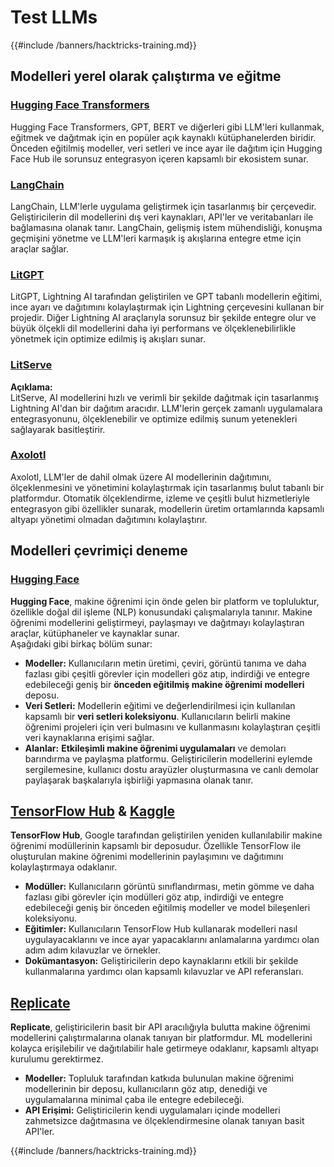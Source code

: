 # Test LLMs

{{#include /banners/hacktricks-training.md}}

## Modelleri yerel olarak çalıştırma ve eğitme

### [**Hugging Face Transformers**](https://github.com/huggingface/transformers)

Hugging Face Transformers, GPT, BERT ve diğerleri gibi LLM'leri kullanmak, eğitmek ve dağıtmak için en popüler açık kaynaklı kütüphanelerden biridir. Önceden eğitilmiş modeller, veri setleri ve ince ayar ile dağıtım için Hugging Face Hub ile sorunsuz entegrasyon içeren kapsamlı bir ekosistem sunar.

### [**LangChain**](https://github.com/langchain-ai/langchain)

LangChain, LLM'lerle uygulama geliştirmek için tasarlanmış bir çerçevedir. Geliştiricilerin dil modellerini dış veri kaynakları, API'ler ve veritabanları ile bağlamasına olanak tanır. LangChain, gelişmiş istem mühendisliği, konuşma geçmişini yönetme ve LLM'leri karmaşık iş akışlarına entegre etme için araçlar sağlar.

### [**LitGPT**](https://github.com/Lightning-AI/litgpt)

LitGPT, Lightning AI tarafından geliştirilen ve GPT tabanlı modellerin eğitimi, ince ayarı ve dağıtımını kolaylaştırmak için Lightning çerçevesini kullanan bir projedir. Diğer Lightning AI araçlarıyla sorunsuz bir şekilde entegre olur ve büyük ölçekli dil modellerini daha iyi performans ve ölçeklenebilirlikle yönetmek için optimize edilmiş iş akışları sunar.

### [**LitServe**](https://github.com/Lightning-AI/LitServe)

**Açıklama:**\
LitServe, AI modellerini hızlı ve verimli bir şekilde dağıtmak için tasarlanmış Lightning AI'dan bir dağıtım aracıdır. LLM'lerin gerçek zamanlı uygulamalara entegrasyonunu, ölçeklenebilir ve optimize edilmiş sunum yetenekleri sağlayarak basitleştirir.

### [**Axolotl**](https://github.com/axolotl-ai-cloud/axolotl)

Axolotl, LLM'ler de dahil olmak üzere AI modellerinin dağıtımını, ölçeklenmesini ve yönetimini kolaylaştırmak için tasarlanmış bulut tabanlı bir platformdur. Otomatik ölçeklendirme, izleme ve çeşitli bulut hizmetleriyle entegrasyon gibi özellikler sunarak, modellerin üretim ortamlarında kapsamlı altyapı yönetimi olmadan dağıtımını kolaylaştırır.

## Modelleri çevrimiçi deneme

### [**Hugging Face**](https://huggingface.co/)

**Hugging Face**, makine öğrenimi için önde gelen bir platform ve topluluktur, özellikle doğal dil işleme (NLP) konusundaki çalışmalarıyla tanınır. Makine öğrenimi modellerini geliştirmeyi, paylaşmayı ve dağıtmayı kolaylaştıran araçlar, kütüphaneler ve kaynaklar sunar.\
Aşağıdaki gibi birkaç bölüm sunar:

* **Modeller:** Kullanıcıların metin üretimi, çeviri, görüntü tanıma ve daha fazlası gibi çeşitli görevler için modelleri göz atıp, indirdiği ve entegre edebileceği geniş bir **önceden eğitilmiş makine öğrenimi modelleri** deposu.
* **Veri Setleri:** Modellerin eğitimi ve değerlendirilmesi için kullanılan kapsamlı bir **veri setleri koleksiyonu**. Kullanıcıların belirli makine öğrenimi projeleri için veri bulmasını ve kullanmasını kolaylaştıran çeşitli veri kaynaklarına erişimi sağlar.
* **Alanlar:** **Etkileşimli makine öğrenimi uygulamaları** ve demoları barındırma ve paylaşma platformu. Geliştiricilerin modellerini eylemde sergilemesine, kullanıcı dostu arayüzler oluşturmasına ve canlı demolar paylaşarak başkalarıyla işbirliği yapmasına olanak tanır.

## [**TensorFlow Hub**](https://www.tensorflow.org/hub) **&** [**Kaggle**](https://www.kaggle.com/)

**TensorFlow Hub**, Google tarafından geliştirilen yeniden kullanılabilir makine öğrenimi modüllerinin kapsamlı bir deposudur. Özellikle TensorFlow ile oluşturulan makine öğrenimi modellerinin paylaşımını ve dağıtımını kolaylaştırmaya odaklanır.

* **Modüller:** Kullanıcıların görüntü sınıflandırması, metin gömme ve daha fazlası gibi görevler için modülleri göz atıp, indirdiği ve entegre edebileceği geniş bir önceden eğitilmiş modeller ve model bileşenleri koleksiyonu.
* **Eğitimler:** Kullanıcıların TensorFlow Hub kullanarak modelleri nasıl uygulayacaklarını ve ince ayar yapacaklarını anlamalarına yardımcı olan adım adım kılavuzlar ve örnekler.
* **Dokümantasyon:** Geliştiricilerin depo kaynaklarını etkili bir şekilde kullanmalarına yardımcı olan kapsamlı kılavuzlar ve API referansları.

## [**Replicate**](https://replicate.com/home)

**Replicate**, geliştiricilerin basit bir API aracılığıyla bulutta makine öğrenimi modellerini çalıştırmalarına olanak tanıyan bir platformdur. ML modellerini kolayca erişilebilir ve dağıtılabilir hale getirmeye odaklanır, kapsamlı altyapı kurulumu gerektirmez.

* **Modeller:** Topluluk tarafından katkıda bulunulan makine öğrenimi modellerinin bir deposu, kullanıcıların göz atıp, denediği ve uygulamalarına minimal çaba ile entegre edebileceği.
* **API Erişimi:** Geliştiricilerin kendi uygulamaları içinde modelleri zahmetsizce dağıtmasına ve ölçeklendirmesine olanak tanıyan basit API'ler.


{{#include /banners/hacktricks-training.md}}
